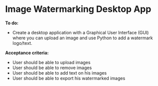 # Image Watermarking Desktop App

**To do:**
* Create a desktop application with a Graphical User Interface (GUI) where you can upload an image and use Python to 
  add a watermark logo/text.
  
**Acceptance criteria:**
* User should be able to upload images
* User should be able to remove images
* User should be able to add text on his images
* User should be able to export his watermarked images
